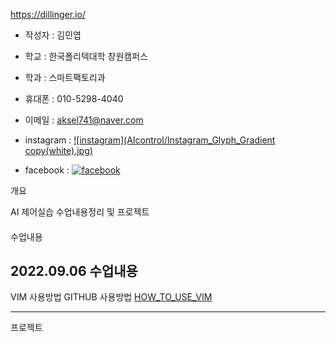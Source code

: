 https://dillinger.io/

- 작성자 : 김민엽
- 학교   : 한국폴리텍대학 창원캠퍼스
- 학과   : 스마트팩토리과

- 휴대폰        : 010-5298-4040
- 이메일        : aksel741@naver.com
- instagram    : [![instagram](AIcontrol/Instagram_Glyph_Gradient copy(white).jpg)](https://www.instagram.com/yeob_4040)
- facebook     : [![facebook](AIcontrol/f_logo_RGB-Blue_58.png)](https://www.facebook.com/minyoeb)

개요

AI 제어실습 수업내용정리 및 프로젝트

####

수업내용

2022.09.06 수업내용
-------------------
VIM 사용방법
GITHUB 사용방법
[HOW_TO_USE_VIM](https://github.com/minnyeob/vshome/blob/master/class220906.py)

--------------------

프로젝트
